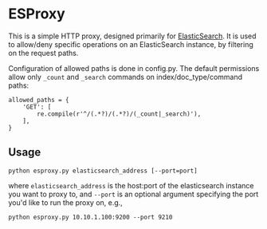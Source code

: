 # ESProxy

This is a simple HTTP proxy, designed primarily for
[ElasticSearch](http://www.elasticsearch.org/).  It is used to allow/deny
specific operations on an ElasticSearch instance, by filtering on the
request paths.

Configuration of allowed paths is done in config.py.  The default
permissions allow only `_count` and `_search` commands on index/doc_type/command
paths:

    allowed_paths = {
        'GET': [
            re.compile(r'^/(.*?)/(.*?)/(_count|_search)'),
        ],
    }

## Usage

    python esproxy.py elasticsearch_address [--port=port]

where `elasticsearch_address` is the host:port of the elasticsearch
instance you want to proxy to, and `--port` is an optional argument
specifying the port you'd like to run the proxy on, e.g.,

    python esproxy.py 10.10.1.100:9200 --port 9210

